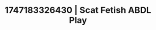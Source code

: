 ---
categories:
- Midnight fantasy
- Lactation play
- Wet skin
- After dark play
- Ebony
image: /assets/images/1747183326430.webp
layout: post
seo:
  description: Featured content with sensual ABDL Play, Scat Fetish. HD images available.
  keywords: ABDL Play, Scat Fetish
  og_image: /assets/images/1747183326430.webp
  schema_type: VisualArtwork
tags:
- ABDL Play
- Scat Fetish
- '#1747183326430'
title: 1747183326430 | Scat Fetish ABDL Play
---